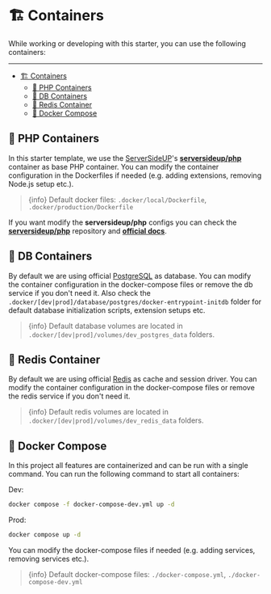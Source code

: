# 🏗️ Containers

While working or developing with this starter, you can use the following containers:

---

- [🏗️ Containers](#️-containers)
  - [🔸 PHP Containers](#-php-containers)
  - [🔸 DB Containers](#-db-containers)
  - [🔸 Redis Container](#-redis-container)
  - [🔸 Docker Compose](#-docker-compose)

<a name="php-containers"></a>

## 🔸 PHP Containers

In this starter template, we use the [ServerSideUP](https://serversideup.net/)'s **[serversideup/php](https://serversideup.net/open-source/docker-php/)** container as base PHP container. You can modify the container configuration in the Dockerfiles if needed (e.g. adding extensions, removing Node.js setup etc.).

> {info} Default docker files: `.docker/local/Dockerfile`, `.docker/production/Dockerfile`

If you want modify the **serversideup/php** configs you can check the **[serversideup/php](https://github.com/serversideup/docker-php)** repository and **[official docs](https://serversideup.net/open-source/docker-php/docs)**.

## 🔸 DB Containers

By default we are using official [PostgreSQL](https://www.postgresql.org/) as database. You can modify the container configuration in the docker-compose files or remove the db service if you don't need it. Also check the `.docker/[dev|prod]/database/postgres/docker-entrypoint-initdb` folder for default database initialization scripts, extension setups etc.

> {info} Default database volumes are located in `.docker/[dev|prod]/volumes/dev_postgres_data` folders.

## 🔸 Redis Container

By default we are using official [Redis](https://redis.io/) as cache and session driver. You can modify the container configuration in the docker-compose files or remove the redis service if you don't need it.

> {info} Default redis volumes are located in `.docker/[dev|prod]/volumes/dev_redis_data` folders.

<a name="docker-compose"></a>

## 🔸 Docker Compose

In this project all features are containerized and can be run with a single command. You can run the following command to start all containers:

Dev:

```bash
docker compose -f docker-compose-dev.yml up -d
```

Prod:

```bash
docker compose up -d
```

You can modify the docker-compose files if needed (e.g. adding services, removing services etc.).

> {info} Default docker-compose files: `./docker-compose.yml`, `./docker-compose-dev.yml`
